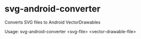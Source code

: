# svg-android-converter
Converts SVG files to Android VectorDrawables

Usage: svg-android-converter &lt;svg-file&gt; &lt;vector-drawable-file&gt;
